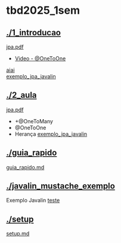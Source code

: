 # tbd2025_1sem <br>
## [./1_introducao](https://github.com/IgorAvilaPereira/tbd2025_1sem/tree/main/./1_introducao) <br>
[jpa.pdf](https://github.com/IgorAvilaPereira/tbd2025_1sem/blob/main/./1_introducao/jpa.pdf) <br>
* [Video - @OneToOne](https://www.youtube.com/watch?v=IXhz1G6w75Q&list=PLvT8P1q6jMWfvCUWOAOJt_mJfsvrV2jp5&index=1&ab_channel=IgorAvilaPereira)

[aiai](https://github.com/IgorAvilaPereira/tbd2025_1sem/blob/main/./1_introducao/aiai) <br>
[exemplo_jpa_javalin](https://github.com/IgorAvilaPereira/tbd2025_1sem/blob/main/./1_introducao/exemplo_jpa_javalin) <br>
## [./2_aula](https://github.com/IgorAvilaPereira/tbd2025_1sem/tree/main/./2_aula) <br>
[jpa.pdf](https://github.com/IgorAvilaPereira/tbd2025_1sem/blob/main/./2_aula/jpa.pdf) <br>
* +@OneToMany
* @OneToOne
* Herança
[exemplo_jpa_javalin](https://github.com/IgorAvilaPereira/tbd2025_1sem/blob/main/./2_aula/exemplo_jpa_javalin) <br>
## [./guia_rapido](https://github.com/IgorAvilaPereira/tbd2025_1sem/tree/main/./guia_rapido) <br>
[guia_rapido.md](https://github.com/IgorAvilaPereira/tbd2025_1sem/blob/main/./guia_rapido/guia_rapido.md) <br>
## [./javalin_mustache_exemplo](https://github.com/IgorAvilaPereira/tbd2025_1sem/tree/main/./javalin_mustache_exemplo) <br>
Exemplo Javalin 
[teste](https://github.com/IgorAvilaPereira/tbd2025_1sem/blob/main/./javalin_mustache_exemplo/teste) <br>
## [./setup](https://github.com/IgorAvilaPereira/tbd2025_1sem/tree/main/./setup) <br>
[setup.md](https://github.com/IgorAvilaPereira/tbd2025_1sem/blob/main/./setup/setup.md) <br>
